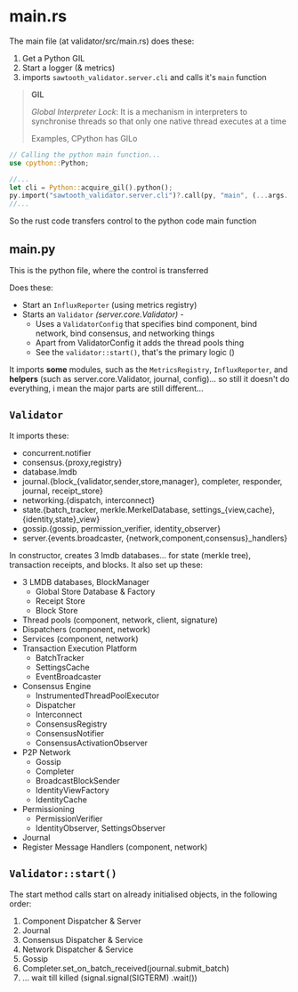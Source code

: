 # main.rs

The main file (at validator/src/main.rs) does these:
1. Get a Python GIL
2. Start a logger (& metrics)
3. imports `sawtooth_validator.server.cli` and calls it's `main` function

> **GIL**
>
> _Global Interpreter Lock_: It is a mechanism in interpreters to synchronise threads so that only one native thread executes at a time
>
> Examples, CPython has GILo

```rust
// Calling the python main function...
use cpython::Python;

//...
let cli = Python::acquire_gil().python();
py.import("sawtooth_validator.server.cli")?.call(py, "main", (...args...), None)
//...
```

So the rust code transfers control to the python code main function

## main.py

This is the python file, where the control is transferred

Does these:
* Start an `InfluxReporter` (using metrics registry)
* Starts an `Validator` _(server.core.Validator)_ -
  * Uses a `ValidatorConfig` that specifies bind component, bind network, bind consensus, and networking things
  * Apart from ValidatorConfig it adds the thread pools thing
  * See the `validator::start()`, that's the primary logic ()

It imports **some** modules, such as the `MetricsRegistry`, `InfluxReporter`, and **helpers** (such as server.core.Validator, journal, config)... so still it doesn't do everything, i mean the major parts are still different...

## `Validator`

It imports these:
* concurrent.notifier
* consensus.{proxy,registry}
* database.lmdb
* journal.{block_{validator,sender,store,manager}, completer, responder, journal, receipt_store}
* networking.{dispatch, interconnect}
* state.{batch_tracker, merkle.MerkelDatabase, settings_{view,cache}, {identity,state}_view}
* gossip.{gossip, permission_verifier, identity_observer}
* server.{events.broadcaster, {network,component,consensus}_handlers}

In constructor, creates 3 lmdb databases... for state (merkle tree), transaction receipts, and blocks. It also set up these:
* 3 LMDB databases, BlockManager
  * Global Store Database & Factory
  * Receipt Store
  * Block Store
* Thread pools (component, network, client, signature)
* Dispatchers (component, network)
* Services (component, network)
* Transaction Execution Platform
  * BatchTracker
  * SettingsCache
  * EventBroadcaster
* Consensus Engine
  * InstrumentedThreadPoolExecutor
  * Dispatcher
  * Interconnect
  * ConsensusRegistry
  * ConsensusNotifier
  * ConsensusActivationObserver
* P2P Network
  * Gossip
  * Completer
  * BroadcastBlockSender
  * IdentityViewFactory
  * IdentityCache
* Permissioning
  * PermissionVerifier
  * IdentityObserver, SettingsObserver
* Journal
* Register Message Handlers (component, network)

## `Validator::start()`

The start method calls start on already initialised objects, in the following order:
1. Component Dispatcher & Server
2. Journal
3. Consensus Dispatcher & Service
4. Network Dispatcher & Service
5. Gossip
6. Completer.set_on_batch_received(journal.submit_batch)
7. ... wait till killed (signal.signal(SIGTERM) .wait())

